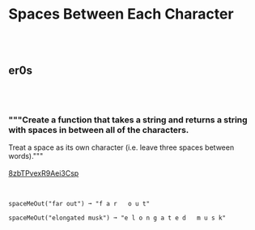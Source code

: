 # Spaces Between Each Character
<br><br>
## er0s
<br><br>
### """Create a function that takes a string and returns a string with spaces in between all of the characters.
Treat a space as its own character (i.e. leave three spaces between words)."""
<br><br>
[8zbTPvexR9Aei3Csp](https://edabit.com/challenge/8zbTPvexR9Aei3Csp)
<br><br>
```spaceMeOut("space") ➞ "s p a c e"

spaceMeOut("far out") ➞ "f a r   o u t"

spaceMeOut("elongated musk") ➞ "e l o n g a t e d   m u s k"
```

<br><br>
